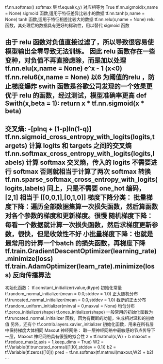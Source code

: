 tf.nn.softmax()                 softmax 层
tf.equal(x,y)                   对应相等为 True
tf.nn.sigmoid(x,name = None)    sigmoid 函数,适用于特征差异比较小的数据
tf.nn.tanh(x,name = None)       tanh 函数,适用于特征相差比较大的数据
tf.nn.relu(x,name = None)       relu 函数，其处理后的数据具有更好的稀疏性，用以替代 sigmoid 函数
 
由于 relu 函数对负值直接过滤了，所以导致很容易使模型输出全零导致无法训练。
因此 relu 函数存在一些变种，对负值不再直接虑除，而是加以处理
tf.nn.elu(x,name = None)       e^x - 1 (x<0)
tf.nn.relu6(x,name = None)      以6 为阈值的relu ，防止梯度爆炸
swith 函数是谷歌公司发现的一个效果更优于 relu 的函数，经过测试，模型准确率更高
def Swith(x,beta = 1):
    return x * tf.nn.sigmoid(x * beta)
----------------------------------------------------------------------------------------
交叉熵: -[plnq + (1-p)ln(1-q)]
tf.nn.sigmoid_cross_entropy_with_logits(logits,targets)   计算 logits 和 targets 之间的交叉熵
tf.nn.softmax_cross_entropy_with_logits(logits,labels)    计算 softmax 交叉熵，传入的 logits 不需要进行 softmax
                                                          否则就相当于计算了两次 softmax 转换
tf.nn.sparse_softmax_cross_entropy_with_logits(logits,labels) 同上，只是不需要 one_hot 编码，[2,1] 相当于 [[0,0,1],[0,1,0]]
梯度下降分类：
批量梯度下降：遍历全部数据集算一次损失函数，然后算函数对各个参数的梯度和更新梯度。很慢
随机梯度下降：每看一个数据就计算一次损失函数，然后求梯度更新参数，很快，但是收敛性不好
小批量梯度下降：也就是最常用的计算一个batch 的损失函数，再梯度下降
tf.train.GradientDescentOptimizer(learning_rate).minimize(loss)
tf.train.AdamOptimizer(learn_rate).minimize(loss) 反向传播算法
----------------------------------------------------------------------------------------
初始化函数：
tf.constant_initializer(value,dtype)    初始化常量
tf.random_normal_initializer(mean = 0.0,stddev = 1.0) 正太随机分布
tf.truncated_normal_initializer(mean = 0.0,stddev = 1.0) 截断的正太分布
tf.random_uniform_initializer(minval = 0,maxval = None)  均匀分布
tf.zeros_initializer(shape)  tf.ones_initializer(shape)
一般常用的初始化函数为 tf.truncated_normal_initializer 函数，因为有截断的功能，生成相对温和的初始值
另外，还有个 tf.contrib.layers.xavier_initializer 初始化函数，用来在所有层中保持梯度大体相同
Maxout 神经网络：
取一层神经网络中最敏感的节点传导下一层，Maxout 神经网络具有很强的拟合性
z = tf.matmul(x,W) + b
maxout = tf.reduce_max(z,axis = 1,keep_dims = True)
W2 = tf.Variable(tf.truncated_normal([1,10],stddev = 0.1))
b2 = tf.Variable(tf.zeros([10]))
pred = tf.nn.softmax(tf.matmul(maxout,W2) + b2)
...
